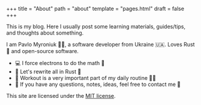 +++
title = "About"
path = "about"
template = "pages.html"
draft = false
+++

This is my blog. Here I usually post some learning materials, guides/tips, and thoughts about something.

I am Pavlo Myroniuk 👨‍💻, a software developer from Ukraine 🇺🇦. Loves Rust 🦀 and open-source software.

* 💻 I force electrons to do the math 💪
* 🦀 Let's rewrite all in Rust 🥺
* 💚 Workout is a very important part of my daily routine 🏃‍♂️
* 📔 If you have any questions, notes, ideas, feel free to contact me 💬

This site are licensed under the [MIT license](https://opensource.org/licenses/MIT).